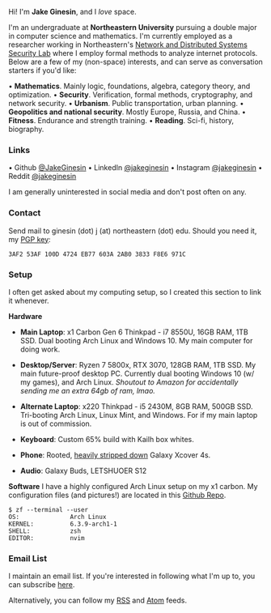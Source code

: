 Hi! I'm **Jake Ginesin**, and I *love* space.

I'm an undergraduate at **Northeastern University** pursuing a double major in computer science and mathematics. I'm currently employed as a researcher working in Northeastern's [Network and Distributed Systems Security Lab](https://nds2.ccs.neu.edu/) where I employ formal methods to analyze internet protocols. Below are a few of my (non-space) interests, and can serve as conversation starters if you'd like: 

• **Mathematics**. Mainly logic, foundations, algebra, category theory, and optimization.
• **Security**. Verification, formal methods, cryptography, and network security. 
• **Urbanism**. Public transportation, urban planning.
• **Geopolitics and national security**. Mostly Europe, Russia, and China.
• **Fitness**. Endurance and strength training. 
• **Reading**. Sci-fi, history, biography.

### Links
• Github [@JakeGinesin](https://github.com/JakeGinesin)
• LinkedIn [@jakeginesin](https://www.linkedin.com/in/jakeginesin/)
• Instagram [@jakeginesin](https://www.instagram.com/jakeginesin/)
• Reddit [@jakeginesin](https://www.reddit.com/user/jakeginesin)

I am generally uninterested in social media and don't post often on any. 

### Contact
Send mail to ginesin (dot) j (at) northeastern (dot) edu. Should you need it, my [PGP key](/pgp):
```
3AF2 53AF 100D 4724 EB77 603A 2AB0 3833 F8E6 971C
```

### Setup
I often get asked about my computing setup, so I created this section to link it whenever. 

**Hardware**
- **Main Laptop**: x1 Carbon Gen 6 Thinkpad - i7 8550U, 16GB RAM, 1TB SSD. Dual booting Arch Linux and Windows 10. My main computer for doing work. 

- **Desktop/Server**: Ryzen 7 5800x, RTX 3070, 128GB RAM, 1TB SSD. My main future-proof desktop PC. Currently dual booting Windows 10 (w/ my games), and Arch Linux. *Shoutout to Amazon for accidentally sending me an extra 64gb of ram, lmao.* 

- **Alternate Laptop**: x220 Thinkpad - i5 2430M, 8GB RAM, 500GB SSD. Tri-booting Arch Linux, Linux Mint, and Windows. For if my main laptop is out of commission. 

- **Keyboard**: Custom 65% build with Kailh box whites.

- **Phone**: Rooted, [heavily stripped down](/blog/2023/dumb-phone) Galaxy Xcover 4s.

- **Audio**: Galaxy Buds, LETSHUOER S12

**Software** 
I have a highly configured Arch Linux setup on my x1 carbon. My configuration files (and pictures!) are located in this [Github Repo](https://github.com/jakeginesin/dotfiles).
```
$ zf --terminal --user
OS:              Arch Linux
KERNEL:          6.3.9-arch1-1
SHELL:           zsh
EDITOR:          nvim
```

### Email List
I maintain an email list. If you're interested in following what I'm up to, you can subscribe [here](/email-list). 

Alternatively, you can follow my [RSS](/rss) and [Atom](/atom) feeds. 
